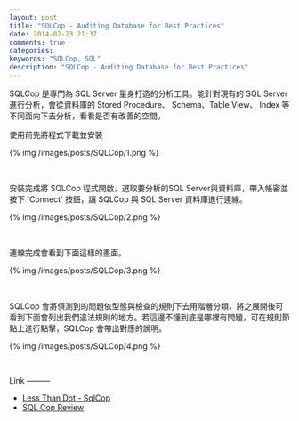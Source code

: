 ```yaml
---
layout: post
title: "SQLCop - Auditing Database for Best Practices"
date: 2014-02-23 21:37
comments: true
categories: 
keywords: "SQLCop, SQL"
description: "SQLCop - Auditing Database for Best Practices"
---
```


SQLCop 是專門為 SQL Server 量身打造的分析工具。能針對現有的 SQL Server 進行分析，會從資料庫的 Stored Procedure、 Schema、Table View、 Index 等不同面向下去分析，看看是否有改善的空間。 

<!-- More -->

使用前先將程式下載並安裝  

{% img /images/posts/SQLCop/1.png %}

<br/>

安裝完成將 SQLCop 程式開啟，選取要分析的SQL Server與資料庫，帶入帳密並按下 'Connect' 按鈕，讓 SQLCop 與 SQL Server 資料庫進行連線。 

{% img /images/posts/SQLCop/2.png %}

<br/>

連線完成會看到下面這樣的畫面。 

{% img /images/posts/SQLCop/3.png %}

<br/>

SQLCop  會將偵測到的問題依型態與檢查的規則下去用階層分類，將之展開後可看到下面會列出我們違法規則的地方。若這邊不懂到底是哪裡有問題，可在規則節點上進行點擊，SQLCop 會帶出對應的說明。

{% img /images/posts/SQLCop/4.png %}

<br/>

Link
———
* [Less Than Dot - SqlCop](http://sqlcop.lessthandot.com/)
* [SQL Cop Review](https://www.simple-talk.com/sql/sql-tools/sql-cop-review/)
